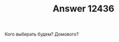 ﻿---
title: "Answer 12436"
se.owner.user_id: 329063
se.owner.display_name: "Тарас Атавин"
se.owner.link: "https://ru.meta.stackoverflow.com/users/329063/%d0%a2%d0%b0%d1%80%d0%b0%d1%81-%d0%90%d1%82%d0%b0%d0%b2%d0%b8%d0%bd"
se.answer_id: 12436
se.question_id: 12418
se.post_type: answer
se.is_accepted: False
---
<p>Кого выбирать будем? Домового?</p>
